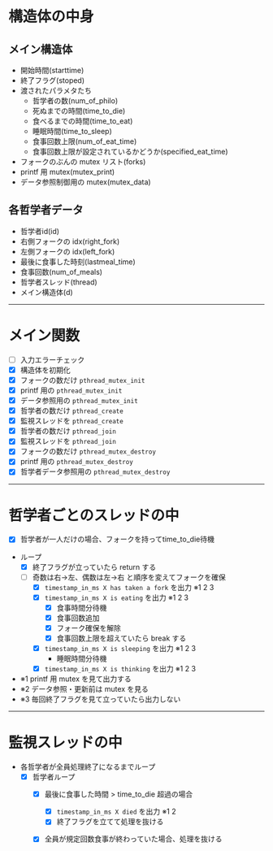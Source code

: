 # 構造体の中身

## メイン構造体
- 開始時間(starttime)
- 終了フラグ(stoped)
- 渡されたパラメタたち  
	- 哲学者の数(num_of_philo)  
	- 死ぬまでの時間(time_to_die)  
	- 食べるまでの時間(time_to_eat)  
	- 睡眠時間(time_to_sleep)  
	- 食事回数上限(num_of_eat_time)  
	- 食事回数上限が設定されているかどうか(specified_eat_time)
- フォークのぶんの mutex リスト(forks)
- printf 用 mutex(mutex_print)
- データ参照制御用の mutex(mutex_data)  

## 各哲学者データ  
- 哲学者id(id)  
- 右側フォークの idx(right_fork)  
- 左側フォークの idx(left_fork)  
- 最後に食事した時刻(lastmeal_time)  
- 食事回数(num_of_meals)  
- 哲学者スレッド(thread)  
- メイン構造体(d)
 

---

# メイン関数

- [ ] 入力エラーチェック  
- [x] 構造体を初期化  
- [X] フォークの数だけ `pthread_mutex_init`  
- [x] printf 用の `pthread_mutex_init`  
- [x] データ参照用の `pthread_mutex_init`  
- [x] 哲学者の数だけ `pthread_create`  
- [x] 監視スレッドを `pthread_create`  
- [x] 哲学者の数だけ `pthread_join`  
- [x] 監視スレッドを `pthread_join`  
- [x] フォークの数だけ `pthread_mutex_destroy`  
- [x] printf 用の `pthread_mutex_destroy`  
- [x] 哲学者データ参照用の `pthread_mutex_destroy`

---

# 哲学者ごとのスレッドの中

- [x] 哲学者が一人だけの場合、フォークを持ってtime_to_die待機
- ループ  
	- [x] 終了フラグが立っていたら return する  
	- [ ] 奇数は右→左、偶数は左→右 と順序を変えてフォークを確保  
		- [x] `timestamp_in_ms X has taken a fork` を出力 ※1 2 3  
		- [x] `timestamp_in_ms X is eating` を出力 ※1 2 3  
			- [x] 食事時間分待機  
			- [x] 食事回数追加  
			- [x] フォーク確保を解除  
			- [x] 食事回数上限を超えていたら break する  
		- [x] `timestamp_in_ms X is sleeping` を出力 ※1 2 3  
			- 睡眠時間分待機  
		- [x] `timestamp_in_ms X is thinking` を出力 ※1 2 3  
- ※1 printf 用 mutex を見て出力する  
- ※2 データ参照・更新前は mutex を見る  
- ※3 毎回終了フラグを見て立っていたら出力しない  

---

# 監視スレッドの中

- 各哲学者が全員処理終了になるまでループ  
	- [x] 哲学者ループ  
		- [x] 最後に食事した時間 > time_to_die 超過の場合  
			- [x] `timestamp_in_ms X died` を出力 ※1 2  
			- [x] 終了フラグを立てて処理を抜ける
		- [x] 全員が規定回数食事が終わっていた場合、処理を抜ける


